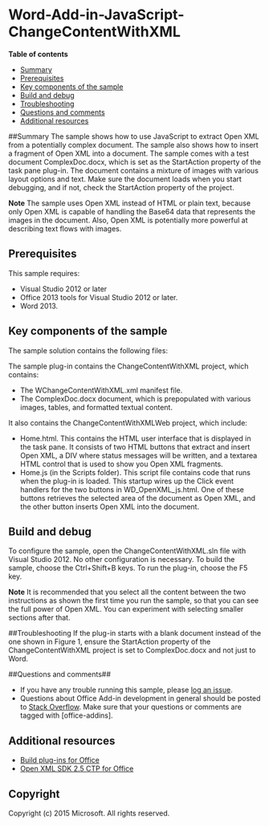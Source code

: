 # Word-Add-in-JavaScript-ChangeContentWithXML

**Table of contents**

* [Summary](#summary)
* [Prerequisites](#prerequisites)
* [Key components of the sample](#components)
* [Build and debug](#build)
* [Troubleshooting](#troubleshooting)
* [Questions and comments](#questions)
* [Additional resources](#additional-resources)

<a name="summary"></a>
##Summary
The sample shows how to use JavaScript to extract Open XML from a potentially complex document. The sample also shows how to insert a fragment of Open XML into a document. The sample comes with a test document ComplexDoc.docx, which is set as the StartAction property of the task pane plug-in. The document contains a mixture of images with various layout options and text. Make sure the document loads when you start debugging, and if not, check the StartAction property of the project.

**Note** The sample uses Open XML instead of HTML or plain text, because only Open XML is capable of handling the Base64 data that represents the images in the document. Also, Open XML is potentially more powerful at describing text flows with images.

<a name="prerequisites"></a>
## Prerequisites ##

This sample requires:

- Visual Studio 2012 or later
- Office 2013 tools for Visual Studio 2012 or later.
- Word 2013.

<a name="components"></a>
## Key components of the sample
The sample solution contains the following files:

The sample plug-in contains the ChangeContentWithXML project, which contains:

- The WChangeContentWithXML.xml manifest file.
- The ComplexDoc.docx document, which is prepopulated with various images, tables, and formatted textual content.

It also contains the ChangeContentWithXMLWeb project, which include:

- Home.html. This contains the HTML user interface that is displayed in the task pane. It consists of two HTML buttons that extract and insert Open XML, a DIV where status messages will be written, and a textarea HTML control that is used to show you Open XML fragments.
- Home.js (in the Scripts folder). This script file contains code that runs when the plug-in is loaded. This startup wires up the Click event handlers for the two buttons in WD_OpenXML_js.html. One of these buttons retrieves the selected area of the document as Open XML, and the other button inserts Open XML into the document.

<a name="build"></a>
## Build and debug ##
To configure the sample, open the ChangeContentWithXML.sln file with Visual Studio 2012. No other configuration is necessary.
To build the sample, choose the Ctrl+Shift+B keys.
To run the plug-in, choose the F5 key.

**Note** It is recommended that you select all the content between the two instructions as shown the first time you run the sample, so that you can see the full power of Open XML. You can experiment with selecting smaller sections after that.

<a name="troubleshooting"></a>
##Troubleshooting
If the plug-in starts with a blank document instead of the one shown in Figure 1, ensure the StartAction property of the ChangeContentWithXML project is set to ComplexDoc.docx and not just to Word.

<a name="questions"></a>
##Questions and comments##

- If you have any trouble running this sample, please [log an issue](https://github.com/OfficeDev/Word-Add-in-JavaScript-ChangeContentWithXML//issues).
- Questions about Office Add-in development in general should be posted to [Stack Overflow](http://stackoverflow.com/questions/tagged/office-addins). Make sure that your questions or comments are tagged with [office-addins].


<a name="additional-resources"></a>
## Additional resources ##

- [Build plug-ins for Office](http://msdn.microsoft.com/library/office/jj220060.aspx)
- [Open XML SDK 2.5 CTP for Office](http://msdn.microsoft.com/library/office/bb448854.aspx)

## Copyright
Copyright (c) 2015 Microsoft. All rights reserved.
